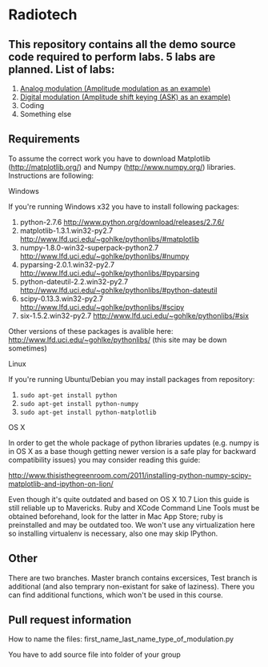 Radiotech
=========
This repository contains all the demo source code required to perform labs. 5 labs are planned.
List of labs:
--------------
1. [Analog modulation (Amplitude modulation as an example)]
2. [Digital modulation (Amplitude shift keying (ASK) as an example)]
3. Coding
4. Something else

Requirements
------------
To assume the correct work you have to download Matplotlib (http://matplotlib.org/) and Numpy (http://www.numpy.org/) libraries. Instructions are following:

Windows

If you're running Windows x32 you have to install following packages:

1. python-2.7.6 http://www.python.org/download/releases/2.7.6/
2. matplotlib-1.3.1.win32-py2.7 http://www.lfd.uci.edu/~gohlke/pythonlibs/#matplotlib
3. numpy-1.8.0-win32-superpack-python2.7    http://www.lfd.uci.edu/~gohlke/pythonlibs/#numpy
4. pyparsing-2.0.1.win32-py2.7 http://www.lfd.uci.edu/~gohlke/pythonlibs/#pyparsing
5. python-dateutil-2.2.win32-py2.7 http://www.lfd.uci.edu/~gohlke/pythonlibs/#python-dateutil
6. scipy-0.13.3.win32-py2.7 http://www.lfd.uci.edu/~gohlke/pythonlibs/#scipy
7. six-1.5.2.win32-py2.7 http://www.lfd.uci.edu/~gohlke/pythonlibs/#six

Other versions of these packages is avalible here: http://www.lfd.uci.edu/~gohlke/pythonlibs/ (this site may be down sometimes)

Linux

If you're running Ubuntu/Debian you may install packages from repository:

1. ```sudo apt-get install python```
2. ```sudo apt-get install python-numpy```
3. ```sudo apt-get install python-matplotlib```

OS X

In order to get the whole package of python libraries updates (e.g. numpy is in OS X as a base though getting newer version is a safe play for backward compatibility issues) you may consider reading this guide:

http://www.thisisthegreenroom.com/2011/installing-python-numpy-scipy-matplotlib-and-ipython-on-lion/

Even though it's quite outdated and based on OS X 10.7 Lion this guide is still reliable up to Mavericks. Ruby and XCode Command Line Tools must be obtained beforehand, look for the latter in Mac App Store; ruby is preinstalled and may be outdated too. We won't use any virtualization here so installing virtualenv is necessary, also one may skip IPython.


Other
---------
There are two branches. Master branch contains excersices, Test branch is additional (and also temprary non-existant for sake of laziness). There you can find additional functions, which won't be used in this course.


Pull request information
---------
How to name the files:
first_name_last_name_type_of_modulation.py

You have to add source file into folder of your group

[Analog modulation (Amplitude modulation as an example)]: https://github.com/dep403mai/Radiotech/tree/master/Lab1
[Digital modulation (Amplitude shift keying (ASK) as an example)]: https://github.com/dep403mai/Radiotech/tree/master/Lab2

